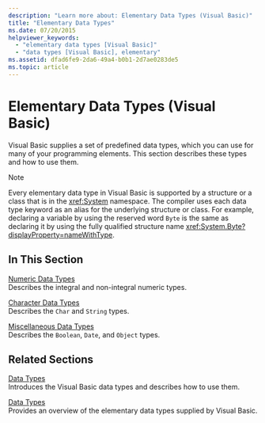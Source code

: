 ```yaml
---
description: "Learn more about: Elementary Data Types (Visual Basic)"
title: "Elementary Data Types"
ms.date: 07/20/2015
helpviewer_keywords: 
  - "elementary data types [Visual Basic]"
  - "data types [Visual Basic], elementary"
ms.assetid: dfad6fe9-2da6-49a4-b0b1-2d7ae0283de5
ms.topic: article
---
```

# Elementary Data Types (Visual Basic)

Visual Basic supplies a set of predefined data types, which you can use for many of your programming elements. This section describes these types and how to use them.  
  
> [!NOTE]
> Every elementary data type in Visual Basic is supported by a structure or a class that is in the <xref:System> namespace. The compiler uses each data type keyword as an alias for the underlying structure or class. For example, declaring a variable by using the reserved word `Byte` is the same as declaring it by using the fully qualified structure name <xref:System.Byte?displayProperty=nameWithType>.  
  
## In This Section  

 [Numeric Data Types](numeric-data-types.md)  
 Describes the integral and non-integral numeric types.  
  
 [Character Data Types](character-data-types.md)  
 Describes the `Char` and `String` types.  
  
 [Miscellaneous Data Types](miscellaneous-data-types.md)  
 Describes the `Boolean`, `Date`, and `Object` types.  
  
## Related Sections  

 [Data Types](index.md)  
 Introduces the Visual Basic data types and describes how to use them.  
  
 [Data Types](../../../language-reference/data-types/index.md)  
 Provides an overview of the elementary data types supplied by Visual Basic.
